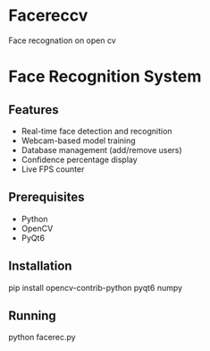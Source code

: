 # Facereccv
Face recognation on open cv
# Face Recognition System
## Features

- Real-time face detection and recognition
- Webcam-based model training
- Database management (add/remove users)
- Confidence percentage display
- Live FPS counter

## Prerequisites

- Python
- OpenCV
- PyQt6

## Installation

pip install opencv-contrib-python pyqt6 numpy
## Running
python facerec.py
